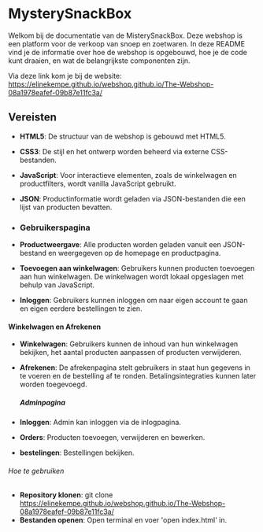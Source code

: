 # MysterySnackBox

Welkom bij de documentatie van de MisterySnackBox. Deze webshop is een platform voor de verkoop van snoep en zoetwaren. In deze README vind je de informatie over hoe de webshop is opgebouwd, hoe je de code kunt draaien, en wat de belangrijkste componenten zijn.

Via deze link kom je bij de website: https://elinekempe.github.io/webshop.github.io/The-Webshop-08a1978eafef-09b87e11fc3a/

## Vereisten

- **HTML5**: De structuur van de webshop is gebouwd met HTML5.
- **CSS3**: De stijl en het ontwerp worden beheerd via externe CSS-bestanden.
- **JavaScript**: Voor interactieve elementen, zoals de winkelwagen en productfilters, wordt vanilla JavaScript gebruikt.
- **JSON**: Productinformatie wordt geladen via JSON-bestanden die een lijst van producten bevatten.

- ### Gebruikerspagina

- **Productweergave**: Alle producten worden geladen vanuit een JSON-bestand en weergegeven op de homepage en productpagina.
- **Toevoegen aan winkelwagen**: Gebruikers kunnen producten toevoegen aan hun winkelwagen. De winkelwagen wordt lokaal opgeslagen met behulp van JavaScript.
- **Inloggen**: Gebruikers kunnen inloggen om naar eigen account te gaan en eigen eerdere bestellingen te zien.

#### Winkelwagen en Afrekenen

- **Winkelwagen**: Gebruikers kunnen de inhoud van hun winkelwagen bekijken, het aantal producten aanpassen of producten verwijderen.
- **Afrekenen**: De afrekenpagina stelt gebruikers in staat hun gegevens in te voeren en de bestelling af te ronden. Betalingsintegraties kunnen later worden toegevoegd.

  ##### Adminpagina

- **Inloggen**: Admin kan inloggen via de inlogpagina.
- **Orders**: Producten toevoegen, verwijderen en bewerken.
- **bestelingen**: Bestellingen bekijken.

###### Hoe te gebruiken

- **Repository klonen**: git clone https://elinekempe.github.io/webshop.github.io/The-Webshop-08a1978eafef-09b87e11fc3a/
- **Bestanden openen**: Open terminal en voer 'open index.html' in.

  
